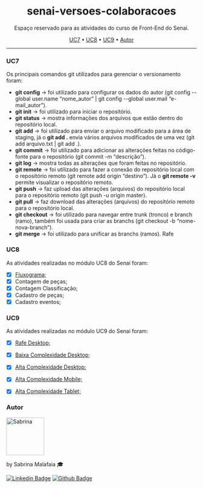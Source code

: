 <h1 align="center">senai-versoes-colaboracoes</h1>

<p align="center">Espaço reservado para as atividades do curso de Front-End do Senai.</p>

<p align="center">
 <a href="#uc7">UC7</a> •
 <a href="#uc8">UC8</a> •
 <a href="#uc9">UC9</a> •
 <a href="#autor">Autor</a>
</p>

---

### UC7
Os principais comandos git utilizados para gerenciar o versionamento foram:

- **git config** -> foi utilizado para configurar os dados do autor (git config --global user.name “nome_autor” | git config --global user.mail “e-mail_autor”).
- **git init** -> foi utilizado para iniciar o repositório.
- **git status** -> mostra informações dos arquivos que estão dentro do repositório local.
- **git add** -> foi utilizado para enviar o arquivo modificado para a área de staging, já o **git add .** envia vários arquivos modificados de uma vez (git add arquivo.txt | git add .).
- **git commit** -> foi utilizado para adicionar as alterações feitas no código-fonte para o repositório (git commit -m “descrição”).
- **git log** -> mostra todas as alterações que foram feitas no repositório.
- **git remote** -> foi utilizado para fazer a conexão do repositório local com o repositório remoto (git remote add origin “destino”). Já o **git remote -v** permite visualizar o repositório remoto.
- **git push** -> faz upload das alterações (arquivos) do repositório local para o repositório remoto (git push -u origin master).
- **git pull** -> faz download das alterações (arquivos) do repositório remoto para o repositório local.
- **git checkout** -> foi utilizado para navegar entre trunk (tronco) e branch (ramo), também foi usada para criar as branchs (git checkout -b “nome-nova-branch”).
- **git merge** -> foi utilizado para unificar as branchs (ramos). Rafe 


### UC8
As atividades realizadas no módulo UC8 do Senai foram:
- [x] [Fluxograma;](https://github.com/SabrinaMalafaia/senai-versoes-colaboracoes/blob/e37dae145a67b9866fb65bece11cedf3fbd4937a/UC8/Fluxograma.jpg)
- [x] Contagem de peças;
- [x] Contagem Classificação;
- [x] Cadastro de peças;
- [x] Cadastro eventos;

### UC9
As atividades realizadas no módulo UC9 do Senai foram:
- [x] [Rafe Desktop;](https://github.com/SabrinaMalafaia/senai-versoes-colaboracoes/blob/e37dae145a67b9866fb65bece11cedf3fbd4937a/UC9/rafeDesktop.jpg)
- [x] [Baixa Complexidade Desktop;](https://github.com/SabrinaMalafaia/senai-versoes-colaboracoes/blob/e37dae145a67b9866fb65bece11cedf3fbd4937a/UC9/BaixaComplexidade.jpg)
- [x] [Alta Complexidade Desktop;](https://github.com/SabrinaMalafaia/senai-versoes-colaboracoes/blob/e37dae145a67b9866fb65bece11cedf3fbd4937a/UC9/AltaComplexidade.jpg)
- [x] [Alta Complexidade Mobile;](https://github.com/SabrinaMalafaia/senai-versoes-colaboracoes/blob/e37dae145a67b9866fb65bece11cedf3fbd4937a/UC9/AltaComplexidade_Mobile.jpg)
- [x] [Alta Complexidade Tablet;](https://github.com/SabrinaMalafaia/senai-versoes-colaboracoes/blob/e37dae145a67b9866fb65bece11cedf3fbd4937a/UC9/AltaComplexidade_Tablet.jpg)


### Autor
<img alt="Sabrina" title="Sabrina" src="https://avatars.githubusercontent.com/u/89711999?v=4" height="100" width="100" />

by Sabrina Malafaia 🎓

[![Linkedin Badge](https://img.shields.io/badge/-LinkedIn-blue?style=flat-square&logo=Linkedin&logoColor=white&link=https://www.linkedin.com/in/sabrinamalafaia)](https://www.linkedin.com/in/sabrinamalafaia)
[![Github Badge](https://img.shields.io/badge/-Github-000?style=flat-square&logo=Github&logoColor=white&link=https://github.com/SabrinaMalafaia)](https://github.com/SabrinaMalafaia)
